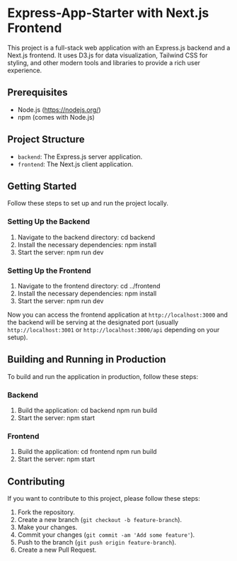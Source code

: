 # Express-App-Starter with Next.js Frontend

This project is a full-stack web application with an Express.js backend and a Next.js frontend. It uses D3.js for data visualization, 
Tailwind CSS for styling, and other modern tools and libraries to provide a rich user experience.

## Prerequisites

- Node.js (https://nodejs.org/)
- npm (comes with Node.js)

## Project Structure

- `backend`: The Express.js server application.
- `frontend`: The Next.js client application.

## Getting Started

Follow these steps to set up and run the project locally.

### Setting Up the Backend

1. Navigate to the backend directory:
   cd backend
2. Install the necessary dependencies:
   npm install
3. Start the server:
   npm run dev


### Setting Up the Frontend

1. Navigate to the frontend directory:
   cd ../frontend
2. Install the necessary dependencies:
   npm install
3. Start the server:
   npm run dev


Now you can access the frontend application at `http://localhost:3000` and the backend will be serving at the designated port 
(usually `http://localhost:3001` or `http://localhost:3000/api` depending on your setup).

## Building and Running in Production

To build and run the application in production, follow these steps:

### Backend

1. Build the application:
   cd backend
   npm run build
2. Start the server:
   npm start


### Frontend

1. Build the application:
   cd frontend
   npm run build
2. Start the server:
   npm start


## Contributing

If you want to contribute to this project, please follow these steps:

1. Fork the repository.
2. Create a new branch (`git checkout -b feature-branch`).
3. Make your changes.
4. Commit your changes (`git commit -am 'Add some feature'`).
5. Push to the branch (`git push origin feature-branch`).
6. Create a new Pull Request.








